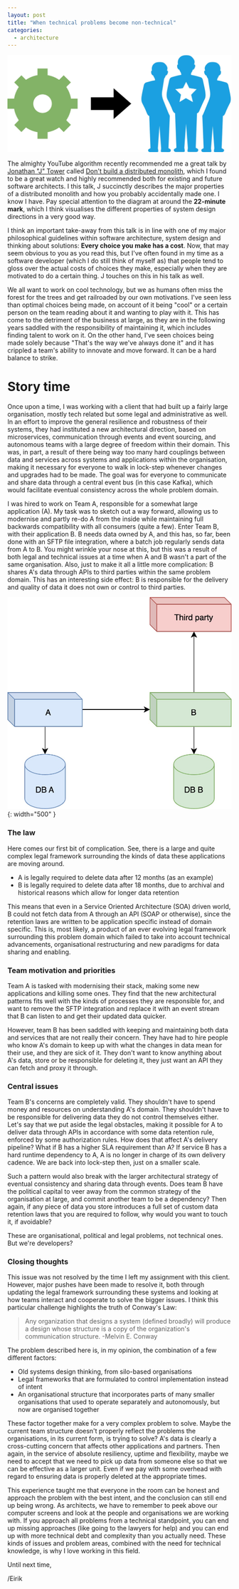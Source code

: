 ```yaml
---
layout: post
title: "When technical problems become non-technical"
categories:
  - architecture
---
```


![Heading](/assets/tech-non-tech/heading.jpg)

The almighty YouTube algorithm recently recommended me a great talk
by [Jonathan "J" Tower](https://www.linkedin.com/in/jtower/)
called [Don't build a distributed monolith](https://www.youtube.com/watch?v=p2GlRToY5HI), which I found to be a great
watch and highly recommended both for existing and future software architects. I this talk, J succinctly describes the
major properties of a distributed monolith and how you probably accidentally made one. I know I have. Pay special
attention to the diagram at around the **22-minute mark**, which I think visualises the different properties of system
design directions in a very good way.

I think an important take-away from this talk is in line with one of my major philosophical guidelines within software
architecture, system design and thinking about solutions: **Every choice you make has a cost**. Now, that may seem
obvious to you as you read this, but I've often found in my time as a software developer (which I do still think of
myself as) that people tend to gloss over the actual costs of choices they make, especially when they are
motivated to do a certain thing. J touches on this in his talk as well.

We all want to work on cool technology, but we as humans often miss the forest for the trees and get railroaded by
our own motivations. I've seen less than optimal choices being made, on account of it being "cool" or a certain
person on the team reading about it and wanting to play with it. This has come to the detriment of the business at
large, as they are in the following years saddled with the responsibility of maintaining it, which includes finding
talent to work on it. On the other hand, I've seen choices being made solely because "That's the way we've always done
it" and it has crippled a team's ability to innovate and move forward. It can be a hard balance to strike.

# Story time

Once upon a time, I was working with a client that had built up a fairly large organisation, mostly tech related but
some legal and administrative as well. In an effort to improve the general resilience and robustness of their systems,
they had instituted a new architectural direction, based on microservices, communication through events and event
sourcing, and autonomous teams with a large degree of freedom within their domain. This was, in part, a result of there
being way too many hard couplings between data and services across systems and applications within the organisation,
making it necessary for everyone to walk in lock-step whenever changes and upgrades had to be made. The goal was for
everyone to communicate and share data through a central event bus (in this case Kafka), which would facilitate eventual
consistency across the whole problem domain.

I was hired to work on Team A, responsible for a somewhat large application (A). My task was to sketch out a way
forward, allowing us to modernise and partly re-do A from the inside while maintaining full backwards compatibility with
all consumers (quite a few). Enter Team B, with their application B. B needs data owned by A, and this has, so far,
been done with an SFTP file integration, where a batch job regularly sends data from A to B. You might wrinkle your nose
at this, but this was a result of both legal and technical issues at a time when A and B wasn't a part of the same
organisation. Also, just to make it all a little more complication: B shares A's data through APIs to third parties
within the same problem domain. This has an interesting side effect: B is responsible for the delivery and quality of
data it does not own or control to third parties.

![Integrations](/assets/tech-non-tech/integrations.jpg){: width="500" }

### The law

Here comes our first bit of complication. See, there is a large and quite complex legal framework surrounding the kinds
of data these applications are moving around.

* A is legally required to delete data after 12 months (as an example)
* B is legally required to delete data after 18 months, due to archival and historical reasons which allow for longer
  data retention

This means that even in a Service Oriented Architecture (SOA) driven world, B could not fetch data from A through an
API (SOAP or otherwise), since the retention laws are written to be application specific instead of domain specific.
This is, most likely, a product of an ever evolving legal framework surrounding this problem domain which failed
to take into account technical advancements, organisational restructuring and new paradigms for data sharing and
enabling.

### Team motivation and priorities

Team A is tasked with modernising their stack, making some new applications and killing some ones. They find that the
new architectural patterns fits well with the kinds of processes they are responsible for, and want to remove the SFTP
integration and replace it with an event stream that B can listen to and get their updated data quicker.

However, team B has been saddled with keeping and maintaining both data and services that are not really their concern.
They have had to hire people who know A's domain to keep up with what the changes in data mean for their use, and they
are sick of it. They don't want to know anything about A's data, store or be responsible for deleting it, they just want
an API they can fetch and proxy it through.

### Central issues

Team B's concerns are completely valid. They shouldn't have to spend money and resources on understanding A's domain.
They shouldn't have to be responsible for delivering data they do not control themselves either. Let's say that we put
aside the legal obstacles, making it possible for A to deliver data through APIs in accordance with some data retention
rule, enforced by some authorization rules. How does that affect A's delivery pipeline? What if B has a higher SLA
requirement than A? If service B has a hard runtime dependency to A, A is no longer in charge of its own delivery
cadence. We are back into lock-step then, just on a smaller scale.

Such a pattern would also break with the larger architectural strategy of eventual consistency and sharing data through
events. Does team B have the political capital to veer away from the common strategy of the organisation at large, and
commit another team to be a dependency? Then again, if any piece of data you store introduces a full set of custom
data retention laws that you are required to follow, why would you want to touch it, if avoidable?

These are organisational, political and legal problems, not technical ones. But we're developers?

### Closing thoughts

This issue was not resolved by the time I left my assignment with this client. However, major pushes have been made to
resolve it, both through updating the legal framework surrounding these systems and looking at how teams interact
and cooperate to solve the bigger issues. I think this particular challenge highlights the truth of Conway's Law:

> Any organization that designs a system (defined broadly) will produce a design whose structure is a copy of the
> organization's communication structure.
> -Melvin E. Conway

The problem described here is, in my opinion, the combination of a few different factors:

* Old systems design thinking, from silo-based organisations
* Legal frameworks that are formulated to control implementation instead of intent
* An organisational structure that incorporates parts of many smaller organisations that used to operate separately and
  autonomously, but now are organised together

These factor together make for a very complex problem to solve. Maybe the current team structure doesn't properly
reflect the problems the organisations, in its current form, is trying to solve? A's data is clearly a cross-cutting
concern that affects other applications and partners. Then again, in the service of absolute resiliency, uptime and
flexibility, maybe we need to accept that we need to pick up data from someone else so that we can be effective
as a larger unit. Even if we pay with some overhead with regard to ensuring data is properly deleted at the appropriate
times.

This experience taught me that everyone in the room can be honest and approach the problem with the best intent, and
the conclusion can still end up being wrong. As architects, we have to remember to peek above our computer screens and
look at the people and organisations we are working with. If you approach all problems from a technical standpoint, you
can end up missing approaches (like going to the lawyers for help) and you can end up with more technical debt and
complexity than you actually need. These kinds of issues and problem areas, combined with the need for technical
knowledge, is why I love working in this field.

Until next time,

/Eirik